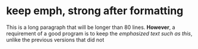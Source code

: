# keep emph, strong after formatting

This is a long paragraph that will be longer than 80 lines. **However**, a
requirement of a good program is to keep the *emphasized text such as this*,
unlike the previous versions that did not
